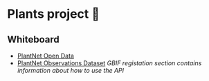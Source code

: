 # Plants project 🌴

## Whiteboard
* [PlantNet Open Data](https://plantnet.org/open-data/)
* [PlantNet Observations Dataset](https://www.gbif.org/dataset/7a3679ef-5582-4aaa-81f0-8c2545cafc81#description)  *GBIF registation section contains information about how to use the API*
